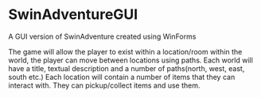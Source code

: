 # SwinAdventureGUI
A GUI version of SwinAdventure created using WinForms

The game will allow the player to exist within a location/room within the world, the player can move between locations using paths. Each world will have a title, textual description and a number of paths(north, west, east, south etc.) Each location will contain a number of items that they can interact with. They can pickup/collect items and use them.
